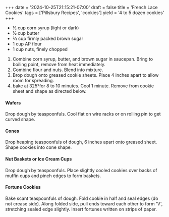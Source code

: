 +++
date = '2024-10-25T21:15:21-07:00'
draft = false
title = 'French Lace Cookies'
tags = ['Pillsbury Recipes', 'cookies']
yield = '4 to 5 dozen cookies'
+++

* ½ cup corn syrup (light or dark)
* ½ cup butter
* ⅔ cup firmly packed brown sugar
* 1 cup AP flour
* 1 cup nuts, finely chopped

1. Combine corn syrup, butter, and brown sugar in saucepan. Bring to boiling point, remove from heat immediately.
2. Combine flour and nuts. Blend into mixture.
3. Brop dough onto greased cookie sheets. Place 4 inches apart to allow room for spreading.
4. bake at 325°for 8 to 10 minutes. Cool 1 minute. Remove from cookie sheet and shape as directed below.

#### Wafers
Drop dough by teaspoonfuls. Cool flat on wire racks or on rolling pin to get curved shape.

#### Cones
Drop heaping teaspoonfuls of dough, 6 inches apart onto greased sheet. Shape cookies into cone shape.

#### Nut Baskets or Ice Cream Cups
Drop dough by teaspoonfuls. Place slightly cooled cookies over backs of muffin cups and pinch edges to form baskets.

#### Fortune Cookies
Bake scant teaspoonfuls of dough. Fold cookie in half and seal edges (do not crease side). Along folded side, pull ends toward each other to form 'V', stretching sealed edge slightly. Insert fortunes written on strips of paper.